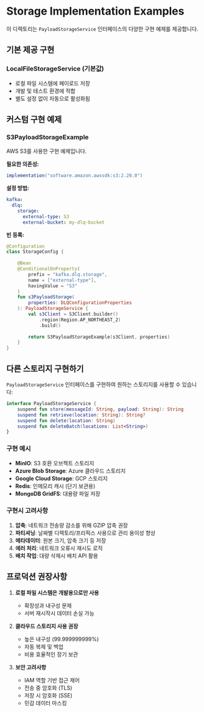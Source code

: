 # Storage Implementation Examples

이 디렉토리는 `PayloadStorageService` 인터페이스의 다양한 구현 예제를 제공합니다.

## 기본 제공 구현

### LocalFileStorageService (기본값)
- 로컬 파일 시스템에 페이로드 저장
- 개발 및 테스트 환경에 적합
- 별도 설정 없이 자동으로 활성화됨

## 커스텀 구현 예제

### S3PayloadStorageExample
AWS S3를 사용한 구현 예제입니다.

**필요한 의존성:**
```gradle
implementation("software.amazon.awssdk:s3:2.20.0")
```

**설정 방법:**
```yaml
kafka:
  dlq:
    storage:
      external-type: S3
      external-bucket: my-dlq-bucket
```

**빈 등록:**
```kotlin
@Configuration
class StorageConfig {
    
    @Bean
    @ConditionalOnProperty(
        prefix = "kafka.dlq.storage",
        name = ["external-type"],
        havingValue = "S3"
    )
    fun s3PayloadStorage(
        properties: DLQConfigurationProperties
    ): PayloadStorageService {
        val s3Client = S3Client.builder()
            .region(Region.AP_NORTHEAST_2)
            .build()
            
        return S3PayloadStorageExample(s3Client, properties)
    }
}
```

## 다른 스토리지 구현하기

`PayloadStorageService` 인터페이스를 구현하여 원하는 스토리지를 사용할 수 있습니다:

```kotlin
interface PayloadStorageService {
    suspend fun store(messageId: String, payload: String): String
    suspend fun retrieve(location: String): String?
    suspend fun delete(location: String)
    suspend fun deleteBatch(locations: List<String>)
}
```

### 구현 예시
- **MinIO**: S3 호환 오브젝트 스토리지
- **Azure Blob Storage**: Azure 클라우드 스토리지
- **Google Cloud Storage**: GCP 스토리지
- **Redis**: 인메모리 캐시 (단기 보관용)
- **MongoDB GridFS**: 대용량 파일 저장

### 구현시 고려사항
1. **압축**: 네트워크 전송량 감소를 위해 GZIP 압축 권장
2. **파티셔닝**: 날짜별 디렉토리/프리픽스 사용으로 관리 용이성 향상
3. **메타데이터**: 원본 크기, 압축 크기 등 저장
4. **에러 처리**: 네트워크 오류시 재시도 로직
5. **배치 작업**: 대량 삭제시 배치 API 활용

## 프로덕션 권장사항

1. **로컬 파일 시스템은 개발용으로만 사용**
   - 확장성과 내구성 문제
   - 서버 재시작시 데이터 손실 가능

2. **클라우드 스토리지 사용 권장**
   - 높은 내구성 (99.999999999%)
   - 자동 복제 및 백업
   - 비용 효율적인 장기 보관

3. **보안 고려사항**
   - IAM 역할 기반 접근 제어
   - 전송 중 암호화 (TLS)
   - 저장 시 암호화 (SSE)
   - 민감 데이터 마스킹